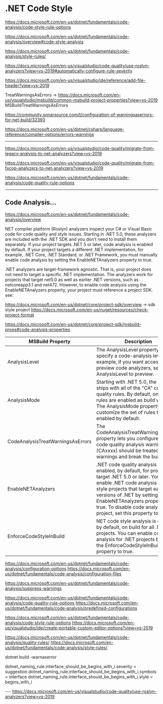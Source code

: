 # .NET Code Style

https://docs.microsoft.com/en-us/dotnet/fundamentals/code-analysis/code-style-rule-options

https://docs.microsoft.com/en-us/dotnet/fundamentals/code-analysis/overview#code-style-analysis

https://docs.microsoft.com/en-us/dotnet/fundamentals/code-analysis/style-rules/



https://docs.microsoft.com/en-us/visualstudio/code-quality/use-roslyn-analyzers?view=vs-2019#automatically-configure-rule-severity 

https://docs.microsoft.com/en-us/visualstudio/ide/reference/add-file-header?view=vs-2019 


TreatWarningsAsErrors -> https://docs.microsoft.com/en-us/visualstudio/msbuild/common-msbuild-project-properties?view=vs-2019
MSBuildTreatWarningsAsErrors




https://community.sonarsource.com/t/configuration-of-warningsaserrors-for-net-build/32393

https://docs.microsoft.com/en-us/dotnet/csharp/language-reference/compiler-options/errors-warnings


---
https://docs.microsoft.com/en-us/visualstudio/code-quality/migrate-from-legacy-analysis-to-net-analyzers?view=vs-2019 

https://docs.microsoft.com/en-us/visualstudio/code-quality/migrate-from-fxcop-analyzers-to-net-analyzers?view=vs-2019

https://docs.microsoft.com/en-us/dotnet/fundamentals/code-analysis/code-quality-rule-options

--------





## Code Analysis...
https://docs.microsoft.com/en-us/dotnet/fundamentals/code-analysis/overview

NET compiler platform (Roslyn) analyzers inspect your C# or Visual Basic code for code quality and style issues. Starting in .NET 5.0, these analyzers are included with the .NET SDK and you don't need to install them separately. If your project targets .NET 5 or later, code analysis is enabled by default. If your project targets a different .NET implementation, for example, .NET Core, .NET Standard, or .NET Framework, you must manually enable code analysis by setting the EnableNETAnalyzers property to true.

.NET analyzers are target-framework agnostic. That is, your project does not need to target a specific .NET implementation. The analyzers work for projects that target net5.0 as well as earlier .NET versions, such as netcoreapp3.1 and net472. However, to enable code analysis using the EnableNETAnalyzers property, your project must reference a project SDK.
see:

https://docs.microsoft.com/en-us/dotnet/core/project-sdk/overview -> sdk style project https://docs.microsoft.com/en-us/nuget/resources/check-project-format





https://docs.microsoft.com/en-us/dotnet/core/project-sdk/msbuild-props#code-analysis-properties

| MSBuild Property | Description |
| - | - |
| AnalysisLevel | The AnalysisLevel property lets you specify a code-analysis level. For example, if you want access to preview code analyzers, set AnalysisLevel to preview. |
| AnalysisMode | Starting with .NET 5.0, the .NET SDK ships with all of the "CA" code quality rules. By default, only some rules are enabled as build warnings. The AnalysisMode property lets you customize the set of rules that are enabled by default. |
| CodeAnalysisTreatWarningsAsErrors | The CodeAnalysisTreatWarningsAsErrors property lets you configure whether code quality analysis warnings (CAxxxx) should be treated as warnings and break the build. |
| EnableNETAnalyzers | .NET code quality analysis is enabled, by default, for projects that target .NET 5.0 or later. You can enable .NET code analysis for SDK-style projects that target earlier versions of .NET by setting the EnableNETAnalyzers property to true. To disable code analysis in any project, set this property to false. |
| EnforceCodeStyleInBuild | NET code style analysis is disabled, by default, on build for all .NET projects. You can enable code style analysis for .NET projects by setting the EnforceCodeStyleInBuild property to true. |




https://docs.microsoft.com/en-us/dotnet/fundamentals/code-analysis/configuration-options
https://docs.microsoft.com/en-us/dotnet/fundamentals/code-analysis/configuration-files

https://docs.microsoft.com/en-us/dotnet/fundamentals/code-analysis/suppress-warnings

https://docs.microsoft.com/en-us/dotnet/fundamentals/code-analysis/code-quality-rule-options
https://docs.microsoft.com/en-us/dotnet/fundamentals/code-analysis/predefined-configurations

https://docs.microsoft.com/en-us/dotnet/fundamentals/code-analysis/code-style-rule-options
https://docs.microsoft.com/en-us/visualstudio/ide/create-portable-custom-editor-options?view=vs-2019

https://docs.microsoft.com/en-us/dotnet/fundamentals/code-analysis/quality-rules/
https://docs.microsoft.com/en-us/dotnet/fundamentals/code-analysis/style-rules/

dotnet build -warnaserror

dotnet_naming_rule.interface_should_be_begins_with_i.severity = suggestion
dotnet_naming_rule.interface_should_be_begins_with_i.symbols = interface
dotnet_naming_rule.interface_should_be_begins_with_i.style = begins_with_i

--- https://docs.microsoft.com/en-us/visualstudio/code-quality/use-roslyn-analyzers?view=vs-2019




